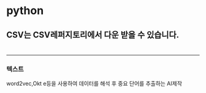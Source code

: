 # python
## CSV는 CSV레퍼지토리에서 다운 받을 수 있습니다.

#

---
### 텍스트
word2vec,Okt e등을 사용하여 데이터를 해석 후 중요 단어를 추출하는 AI제작
